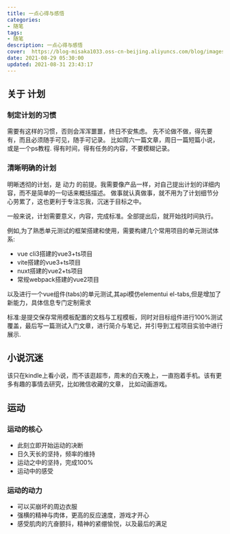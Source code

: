 ```yaml
---
title: 一点心得与感悟
categories:
- 随笔
tags: 
- 随笔
description: 一点心得与感悟
cover:  https://blog-misaka1033.oss-cn-beijing.aliyuncs.com/blog/images/0724a6ba86755f5fb594597f9a1ccb34bde42d8f.png@518w_1e_1c.webp
date: 2021-08-29 05:30:00
updated: 2021-08-31 23:43:17
---
```


## 关于 计划

### 制定计划的习惯

需要有这样的习惯，否则会浑浑噩噩，终日不安焦虑。
先不论做不做，得先要有，而且必须随手可见，随手可记录。
比如周六一篇文章，周日一篇短篇小说，或是一个ps教程.
得有时间，得有任务的内容，不要模糊记录。
### 清晰明确的计划

明晰透彻的计划，是 动力 的前提。我需要像产品一样，对自己提出计划的详细内容，而不是简单的一句话来概括描述。
做事就认真做事，就不用为了计划细节分心劳累了，这也更利于专注忘我，沉迷于目标之中。

一般来说，计划需要意义，内容，完成标准。全部提出后，就开始找时间执行。

例如,为了熟悉单元测试的框架搭建和使用，需要构建几个常用项目的单元测试体系:

* vue cli3搭建的vue3+ts项目 
* vite搭建的vue3+ts项目 
* nuxt搭建的vue2+ts项目 
* 常规webpack搭建的vue2项目 

以及进行一个vue组件(tabs)的单元测试,其api模仿elementui el-tabs,但是增加了新能力，具体信息专门定制需求

标准:是提交保存常用模板配置的文档与工程模板，同时对目标组件进行100%测试覆盖，最后写一篇测试入门文章，进行简介与笔记，并引导到工程项目实验中进行展示.

## 小说沉迷

该只在kindle上看小说，而不该逛超市，周末的白天晚上，一直抱着手机。该有更多有趣的事情去研究，比如微信收藏的文章，
比如动画游戏。


## 运动

### 运动的核心

* 此刻立即开始运动的决断
* 日久天长的坚持，频率的维持
* 运动之中的坚持，完成100%
* 运动中的感受

### 运动的动力

* 可以买崩坏的周边衣服
* 强横的精神与肉体，更高的反应速度，游戏才开心
* 感受肌肉的亢奋颤抖，精神的紧绷愉悦，以及最后的满足